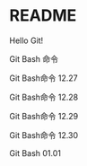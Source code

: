 # README

Hello Git!

Git Bash 命令

Git Bash命令 12.27

Git Bash命令 12.28

Git Bash命令 12.29

Git Bash命令 12.30

Git Bash 01.01

